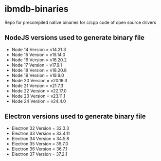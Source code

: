 # ibmdb-binaries
Repo for precompiled native binaries for c/cpp code of open source drivers

## NodeJS versions used to generate binary file

* Node 14 Version = v14.21.3
* Node 15 Version = v15.14.0
* Node 16 Version = v16.20.2
* Node 17 Version = v17.9.1
* Node 18 Version = v18.20.8
* Node 19 Version = v19.9.0
* Node 20 Version = v20.19.3
* Node 21 Version = v21.7.3
* Node 22 Version = v22.17.0
* Node 23 Version = v23.11.1
* Node 24 Version = v24.4.0

## Electron versions used to generate binary file

* Electron 32 Version = 32.3.3
* Electron 33 Version = 33.4.11
* Electron 34 Version = 34.5.8
* Electron 35 Version = 35.7.0
* Electron 36 Version = 36.7.1
* Electron 37 Version = 37.2.1
